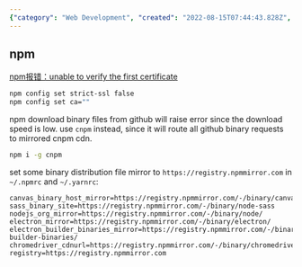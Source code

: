 ```yaml
---
{"category": "Web Development", "created": "2022-08-15T07:44:43.828Z", "date": "2022-08-15 07:44:43", "description": "This article addresses the issue of slow download speeds caused by self-signed certificates in language-specific package managers like npm and yarn. It proposes solutions such as using cnpm, a version of the npm command-line interface that uses a different registry, and configuring binary distribution file mirrors to improve performance.", "modified": "2022-08-18T07:40:04.301Z", "tags": ["package manager", "self-signed certificate", "system manage"], "title": "issues related to fastgithub and other self-signed certificates in language-specific package managers"}
---
```

## npm
[npm报错：unable to verify the first certificate](https://blog.csdn.net/fclwd/article/details/79894251)
```bash
npm config set strict-ssl false
npm config set ca=""
```
npm download binary files from github will raise error since the download speed is low.
use `cnpm` instead, since it will route all github binary requests to mirrored cnpm cdn.
```bash
npm i -g cnpm
```
set some binary distribution file mirror to `https://registry.npmmirror.com` in `~/.npmrc` and `~/.yarnrc`:
```config
canvas_binary_host_mirror=https://registry.npmmirror.com/-/binary/canvas/
sass_binary_site=https://registry.npmmirror.com/-/binary/node-sass
nodejs_org_mirror=https://registry.npmmirror.com/-/binary/node/
electron_mirror=https://registry.npmmirror.com/-/binary/electron/
electron_builder_binaries_mirror=https://registry.npmmirror.com/-/binary/electron-builder-binaries/
chromedriver_cdnurl=https://registry.npmmirror.com/-/binary/chromedriver/
registry=https://registry.npmmirror.com
```